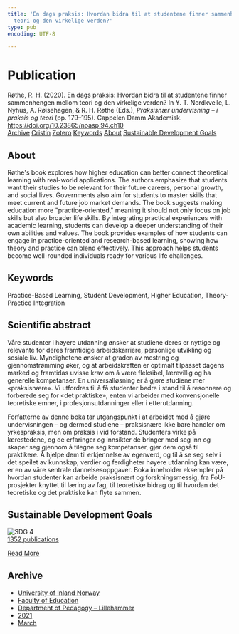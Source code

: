 ```yaml
---
title: 'En dags praksis: Hvordan bidra til at studentene finner sammenhengen mellom
  teori og den virkelige verden?'
type: pub
encoding: UTF-8

---
```

<h1>Publication</h1>
<article id="csl-bib-container-NW8NTZ3P" class="csl-bib-container">
  <div class="csl-bib-body"> <div class="csl-entry">Røthe, R. H. (2020). En dags praksis: Hvordan bidra til at studentene finner sammenhengen mellom teori og den virkelige verden? In Y. T. Nordkvelle, L. Nyhus, A. Røisehagen, &#38; R. H. Røthe (Eds.), <i>Praksisnær undervisning – i praksis og teori</i> (pp. 179–195). Cappelen Damm Akademisk. <a href="https://doi.org/10.23865/noasp.94.ch10">https://doi.org/10.23865/noasp.94.ch10</a></div> </div>
  <div class="csl-bib-buttons">
    <a href="#taxonomy-article-NW8NTZ3P" alt="archive" class="csl-bib-button">Archive</a>
    <a href="https://app.cristin.no/results/show.jsf?id=1894475" alt="Cristin" class="csl-bib-button">Cristin</a>
    <a href="http://zotero.org/groups/5881554/items/NW8NTZ3P" alt="Zotero" class="csl-bib-button">Zotero</a>
    <a href="#keywords-article-NW8NTZ3P" alt="keywords" class="csl-bib-button">Keywords</a>
    <a href="#about-article-NW8NTZ3P" alt="about_pub" class="csl-bib-button">About</a>
    <a href="#sdg-article-NW8NTZ3P" alt="sdg" class="csl-bib-button">Sustainable Development Goals</a>
  </div>
  <div id="csl-bib-meta-container-NW8NTZ3P"></div>
</article>
<div id="csl-bib-meta-NW8NTZ3P" class="csl-bib-meta">
  <article id="about-article-NW8NTZ3P" class="about_pub-article">
    <h1>About</h1>
    Røthe's book explores how higher education can better connect theoretical learning with real-world applications. The authors emphasize that students want their studies to be relevant for their future careers, personal growth, and social lives. Governments also aim for students to master skills that meet current and future job market demands. The book suggests making education more "practice-oriented," meaning it should not only focus on job skills but also broader life skills. By integrating practical experiences with academic learning, students can develop a deeper understanding of their own abilities and values. The book provides examples of how students can engage in practice-oriented and research-based learning, showing how theory and practice can blend effectively. This approach helps students become well-rounded individuals ready for various life challenges.
  </article>
  <article id="keywords-article-NW8NTZ3P" class="keywords-article">
    <h1>Keywords</h1>
    Practice-Based Learning, Student Development, Higher Education, Theory-Practice Integration
  </article>
  <article id="abstract-article-NW8NTZ3P" class="abstract-article">
    <h1>Scientific abstract</h1>
    Våre studenter i høyere utdanning ønsker at studiene deres er nyttige og relevante for deres framtidige arbeidskarriere, personlige utvikling og sosiale liv. Myndighetene ønsker at graden av mestring og gjennomstrømming øker, og at arbeidskraften er optimalt tilpasset dagens marked og framtidas uvisse krav om å være fleksibel, lærevillig og ha generelle kompetanser. En universalløsning er å gjøre studiene mer «praksisnære». Vi utfordres til å få studenter bedre i stand til å resonnere og forberede seg for «det praktiske», enten vi arbeider med konvensjonelle teoretiske emner, i profesjonsutdanninger eller i etterutdanning. 
 
Forfatterne av denne boka tar utgangspunkt i at arbeidet med å gjøre undervisningen – og dermed studiene – praksisnære ikke bare handler om yrkespraksis, men om praksis i vid forstand. Studenters virke på lærestedene, og de erfaringer og innsikter de bringer med seg inn og skaper seg gjennom å tilegne seg kompetanser, gjør dem også til praktikere. Å hjelpe dem til erkjennelse av egenverd, og til å se seg selv i det speilet av kunnskap, verdier og ferdigheter høyere utdanning kan være, er en av våre sentrale dannelsesoppgaver. Boka inneholder eksempler på hvordan studenter kan arbeide praksisnært og forskningsmessig, fra FoU-prosjekter knyttet til læring av fag, til teoretiske bidrag og til hvordan det teoretiske og det praktiske kan flyte sammen.
  </article>
  <article id="sdg-article-NW8NTZ3P" class="sdg-article">
    <h1>Sustainable Development Goals</h1>
    <div class="sdg-container"><div id="sdg4" class="sdg">
        <img src="{{< params subfolder >}}images/sdg/sdg04_en.png" class="image" alt="SDG 4">
        <div class="sdg-overlay">
          <a href="{{< params subfolder >}}en/archive/?sdg=4#archive" class="sdg-publication-count"><span>1352</span> publications</a>
          <p><a href="https://sdgs.un.org/goals/goal4" class="sdg-read-more">Read More</a></p>
        </div>
      </div></div>
  </article>
  <article id="taxonomy-article-NW8NTZ3P" class="taxonomy-article">
    <h1>Archive</h1>
    <ul>
      <li><a href="{{< params subfolder >}}en/archive/?key=3DCRN523">University of Inland Norway</a></li>
      <li><a href="{{< params subfolder >}}en/archive/?key=WYNZA47F">Faculty of Education</a></li>
      <li><a href="{{< params subfolder >}}en/archive/?key=L8MA547R">Department of Pedagogy – Lillehammer</a></li>
      <li><a href="{{< params subfolder >}}en/archive/?key=MD94ZHP9">2021</a></li>
      <li><a href="{{< params subfolder >}}en/archive/?key=PNYCYT7K">March</a></li>
    </ul>
  </article>
</div>
